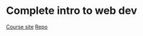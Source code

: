 # Complete intro to web dev

[Course site](https://btholt.github.io/complete-intro-to-web-dev-v3)
[Repo](https://github.com/btholt/complete-intro-to-web-dev-v3)
